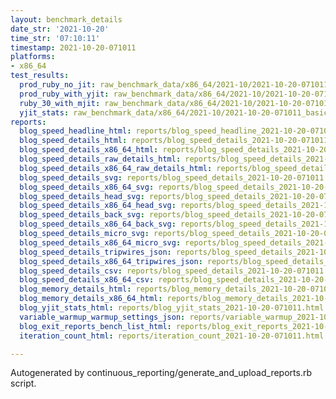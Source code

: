 ```yaml
---
layout: benchmark_details
date_str: '2021-10-20'
time_str: '07:10:11'
timestamp: 2021-10-20-071011
platforms:
- x86_64
test_results:
  prod_ruby_no_jit: raw_benchmark_data/x86_64/2021-10/2021-10-20-071011_basic_benchmark_prod_ruby_no_jit.json
  prod_ruby_with_yjit: raw_benchmark_data/x86_64/2021-10/2021-10-20-071011_basic_benchmark_prod_ruby_with_yjit.json
  ruby_30_with_mjit: raw_benchmark_data/x86_64/2021-10/2021-10-20-071011_basic_benchmark_ruby_30_with_mjit.json
  yjit_stats: raw_benchmark_data/x86_64/2021-10/2021-10-20-071011_basic_benchmark_yjit_stats.json
reports:
  blog_speed_headline_html: reports/blog_speed_headline_2021-10-20-071011.html
  blog_speed_details_html: reports/blog_speed_details_2021-10-20-071011.html
  blog_speed_details_x86_64_html: reports/blog_speed_details_2021-10-20-071011.x86_64.html
  blog_speed_details_raw_details_html: reports/blog_speed_details_2021-10-20-071011.raw_details.html
  blog_speed_details_x86_64_raw_details_html: reports/blog_speed_details_2021-10-20-071011.x86_64.raw_details.html
  blog_speed_details_svg: reports/blog_speed_details_2021-10-20-071011.svg
  blog_speed_details_x86_64_svg: reports/blog_speed_details_2021-10-20-071011.x86_64.svg
  blog_speed_details_head_svg: reports/blog_speed_details_2021-10-20-071011.head.svg
  blog_speed_details_x86_64_head_svg: reports/blog_speed_details_2021-10-20-071011.x86_64.head.svg
  blog_speed_details_back_svg: reports/blog_speed_details_2021-10-20-071011.back.svg
  blog_speed_details_x86_64_back_svg: reports/blog_speed_details_2021-10-20-071011.x86_64.back.svg
  blog_speed_details_micro_svg: reports/blog_speed_details_2021-10-20-071011.micro.svg
  blog_speed_details_x86_64_micro_svg: reports/blog_speed_details_2021-10-20-071011.x86_64.micro.svg
  blog_speed_details_tripwires_json: reports/blog_speed_details_2021-10-20-071011.tripwires.json
  blog_speed_details_x86_64_tripwires_json: reports/blog_speed_details_2021-10-20-071011.x86_64.tripwires.json
  blog_speed_details_csv: reports/blog_speed_details_2021-10-20-071011.csv
  blog_speed_details_x86_64_csv: reports/blog_speed_details_2021-10-20-071011.x86_64.csv
  blog_memory_details_html: reports/blog_memory_details_2021-10-20-071011.html
  blog_memory_details_x86_64_html: reports/blog_memory_details_2021-10-20-071011.x86_64.html
  blog_yjit_stats_html: reports/blog_yjit_stats_2021-10-20-071011.html
  variable_warmup_warmup_settings_json: reports/variable_warmup_2021-10-20-071011.warmup_settings.json
  blog_exit_reports_bench_list_html: reports/blog_exit_reports_2021-10-20-071011.bench_list.html
  iteration_count_html: reports/iteration_count_2021-10-20-071011.html

---
```

Autogenerated by continuous_reporting/generate_and_upload_reports.rb script.
